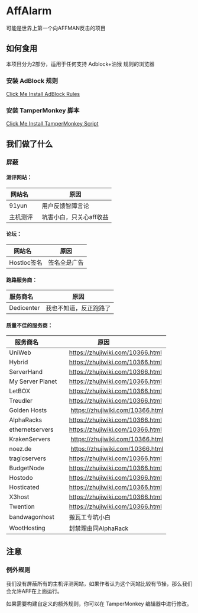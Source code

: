 # AffAlarm

可能是世界上第一个向AFFMAN反击的项目

## 如何食用

本项目分为2部分，适用于任何支持 Adblock+油猴 规则的浏览器

### 安装 AdBlock 规则

[Click Me Install AdBlock Rules](https://github.com/FunctionClub/AffAlarm/raw/master/Rule.txt)

### 安装 TamperMonkey 脚本

[Click Me Install TamperMonkey Script](https://github.com/FunctionClub/AffAlarm/raw/master/AffAlarm.user.js)


## 我们做了什么

### 屏蔽

#### 测评网站：
|网站名     |原因                 |
|----------|----------------------|
|91yun     |用户反馈智障言论       |
|主机测评   |坑害小白，只关心aff收益|

#### 论坛：
|网站名     |原因                 |
|----------|---------------------|
|Hostloc签名| 签名全是广告         |

#### 跑路服务商：
|服务商名     |原因                 |
|------------|---------------------|
|Dedicenter  |我也不知道，反正跑路了 |

#### 质量不佳的服务商：
|服务商名              |原因                                         |
|---------------------|---------------------------------------------|
|UniWeb               | https://zhujiwiki.com/10366.html            |
|Hybrid               | https://zhujiwiki.com/10366.html            |
|ServerHand           | https://zhujiwiki.com/10366.html            |
|My Server Planet     | https://zhujiwiki.com/10366.html            |
|LetBOX               | https://zhujiwiki.com/10366.html            |
|Treudler             | https://zhujiwiki.com/10366.html            |
|Golden Hosts         | https://zhujiwiki.com/10366.html            |
|AlphaRacks           | https://zhujiwiki.com/10366.html            |
|ethernetservers      | https://zhujiwiki.com/10366.html            |
|KrakenServers        | https://zhujiwiki.com/10366.html            |
|noez.de              | https://zhujiwiki.com/10366.html            |
|tragicservers        | https://zhujiwiki.com/10366.html            |
|BudgetNode           | https://zhujiwiki.com/10366.html            |
|Hostodo              | https://zhujiwiki.com/10366.html            |
|Hosticated           | https://zhujiwiki.com/10366.html            |
|X3host               | https://zhujiwiki.com/10366.html            |
|Twention             | https://zhujiwiki.com/10366.html            |
|bandwagonhost        | 搬瓦工专坑小白                               |
|WootHosting          | 封禁理由同AlphaRack                          |



## 注意
### 例外规则
我们没有屏蔽所有的主机评测网站，如果作者认为这个网站比较有节操，那么我们会允许AFF在上面运行。

如果需要构建自定义的额外规则，你可以在 TamperMonkey 编辑器中进行修改。
